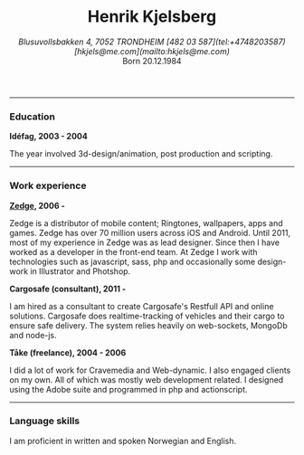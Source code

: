 
<header class="acenter">

Henrik Kjelsberg
================

<address>
  Blusuvollsbakken 4, 7052 TRONDHEIM  
  [482 03 587](tel:+4748203587) [hkjels@me.com](mailto:hkjels@me.com)
</address>
Born <time datetime="1984-20-12">20.12.1984</time>

</header>


* * *


### Education

__Idéfag, 2003 - 2004__

The year involved 3d-design/animation, post production and scripting.


* * *


### Work experience


__[Zedge](http://zedge.net/), 2006 -__

Zedge is a distributor of mobile content; Ringtones, wallpapers, apps and
games. Zedge has over 70 million users across iOS and Android.
Until 2011, most of my experience in Zedge was as lead designer. Since then
I have worked as a developer in the front-end team. At Zedge I work with
technologies such as javascript, sass, php and occasionally some design-work
in Illustrator and Photshop.


__Cargosafe (consultant), 2011 -__

I am hired as a consultant to create Cargosafe's Restfull API and online
solutions. Cargosafe does realtime-tracking of vehicles and their cargo to
ensure safe delivery. The system relies heavily on web-sockets, MongoDb and
node-js.


__Tåke (freelance), 2004 - 2006__

I did a lot of work for Cravemedia and Web-dynamic. I also engaged clients
on my own. All of which was mostly web development related. I designed using
the Adobe suite and programmed in php and actionscript.


* * *


### Language skills

I am proficient in written and spoken Norwegian and English.

